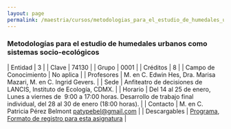 ```yaml
---
layout: page
permalink: /maestria/cursos/metodologias_para_el_estudio_de_humedales_urbanos_como_sistemas_socio-ecologicos/
---
```


### Metodologías para el estudio de humedales urbanos como sistemas socio-ecológicos

| Entidad | 3 |
| Clave | 74130 |
| Grupo | 0001 |
| Créditos | 8 |
| Campo de Conocimiento | No aplica |
| Profesores | M. en C. Edwin Hes, Dra. Marisa Mazari, M. en C. Ingrid Gevers. |
| Sede | Anfiteatro de decisiones de LANCIS, Instituto de Ecología, CDMX. |
| Horario | Del 14 al 25 de enero, Lunes a viernes de&nbsp; 9:00 a 17:00 horas. Desarrollo de trabajo final individual, del 28 al 30 de enero (18:00 horas). |
| Contacto |  M. en C. Patricia Pérez Belmont <patypebel@gmail.com> |
| Descargables | [Programa](/assets/docs/cursos/curso_humedales_urbanos_final_14dic2018.pdf), [Formato de registro para esta asignatura](/assets/docs/cursos/formato_registro_curso_humedales_sse__enero2019.docx) |

